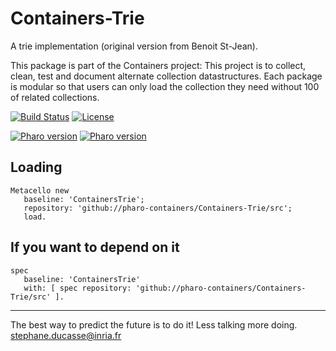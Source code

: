 # Containers-Trie
A trie implementation (original version from Benoit St-Jean).

This package is part of the Containers project: This project is to collect, clean, 
test and document alternate collection datastructures. Each package is modular so that users 
can only load the collection they need without 100 of related collections.

[![Build Status](https://travis-ci.com/pharo-containers/Containers-Trie.svg?branch=master)](https://travis-ci.com/pharo-containers/Containers-Trie)
[![License](https://img.shields.io/badge/license-MIT-blue.svg)]()

[![Pharo version](https://img.shields.io/badge/Pharo-7.0-%23aac9ff.svg)](https://pharo.org/download)
[![Pharo version](https://img.shields.io/badge/Pharo-8.0-%23aac9ff.svg)](https://pharo.org/download)


## Loading

```
Metacello new
   baseline: 'ContainersTrie';
   repository: 'github://pharo-containers/Containers-Trie/src';
   load.
```

## If you want to depend on it

```
spec 
   baseline: 'ContainersTrie' 
   with: [ spec repository: 'github://pharo-containers/Containers-Trie/src' ].
```

----
The best way to predict the future is to do it!
Less talking more doing. stephane.ducasse@inria.fr
